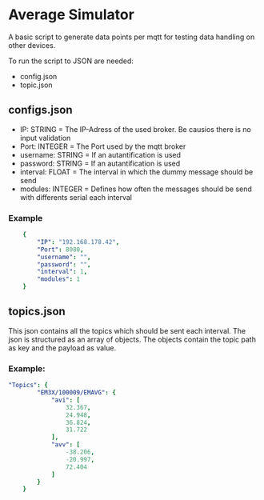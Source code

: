 # Average Simulator 

A basic script to generate data points per mqtt for testing data handling on other devices.

To run the script to JSON are needed:
* config.json
* topic.json

## configs.json

* IP: STRING = The IP-Adress of the used broker. Be causios there is no input validation
* Port: INTEGER = The Port used by the mqtt broker
* username: STRING = If an autantification is used
* password: STRING = If an autantification is used
* interval: FLOAT = The interval in which the dummy message should be send
* modules: INTEGER = Defines how often the messages should be send with differents serial each interval

### Example

```yaml
    {
        "IP": "192.168.178.42",
        "Port": 8080,
        "username": "",
        "password": "",
        "interval": 1,
        "modules": 1
    }
```
## topics.json

This json contains all the topics which should be sent each interval.
The json is structured as an array of objects. The objects contain the topic path as key and the payload as value.

### Example:

```yaml
"Topics": {
        "EM3X/100009/EMAVG": {
            "avi": [
                32.367,
                24.948,
                36.824,
                31.722
            ],
            "avv": [
                -38.206,
                -20.997,
                72.404
            ]
        }
    }
```